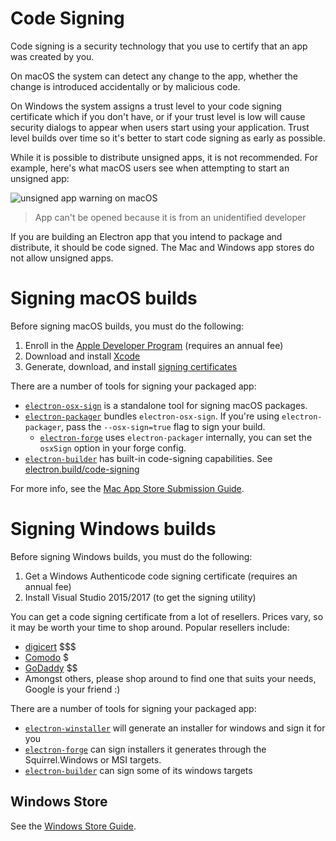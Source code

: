 # Code Signing

Code signing is a security technology that you use to certify that an app was
created by you.

On macOS the system can detect any change to the  app, whether the change is
introduced accidentally or by malicious code.

On Windows the system assigns a trust level to your code signing certificate which
if you don't have, or if your trust level is low will cause security dialogs to
appear when users start using your application.  Trust level builds over time
so it's better to start code signing as early as possible.

While it is possible to distribute unsigned apps, it is not recommended.
For example, here's what macOS users see when attempting to start an unsigned app:

![unsigned app warning on macOS](https://user-images.githubusercontent.com/2289/39488937-bdc854ba-4d38-11e8-88f8-7b3c125baefc.png)

> App can't be opened because it is from an unidentified developer

If you are building an Electron app that you intend to package and distribute,
it should be code signed. The Mac and Windows app stores do not allow unsigned
apps.

# Signing macOS builds

Before signing macOS builds, you must do the following:

1. Enroll in the [Apple Developer Program] (requires an annual fee)
2. Download and install [Xcode]
3. Generate, download, and install [signing certificates]

There are a number of tools for signing your packaged app:

- [`electron-osx-sign`] is a standalone tool for signing macOS packages.
- [`electron-packager`] bundles `electron-osx-sign`. If you're using `electron-packager`,
pass the `--osx-sign=true` flag to sign your build.
  - [`electron-forge`] uses `electron-packager` internally, you can set the `osxSign` option
    in your forge config.
- [`electron-builder`] has built-in code-signing capabilities. See [electron.build/code-signing](https://www.electron.build/code-signing)

For more info, see the [Mac App Store Submission Guide].

# Signing Windows builds

Before signing Windows builds, you must do the following:

1. Get a Windows Authenticode code signing certificate (requires an annual fee)
2. Install Visual Studio 2015/2017 (to get the signing utility)

You can get a code signing certificate from a lot of resellers. Prices vary, so it may be worth your time to shop around. Popular resellers include:

* [digicert](https://www.digicert.com/code-signing/microsoft-authenticode.htm) $$$
* [Comodo](https://www.comodo.com/landing/ssl-certificate/authenticode-signature/) $
* [GoDaddy](https://au.godaddy.com/web-security/code-signing-certificate) $$
* Amongst others, please shop around to find one that suits your needs, Google is your friend :)

There are a number of tools for signing your packaged app:

- [`electron-winstaller`] will generate an installer for windows and sign it for you
- [`electron-forge`] can sign installers it generates through the Squirrel.Windows or MSI targets.
- [`electron-builder`] can sign some of its windows targets

## Windows Store

See the [Windows Store Guide].

[Apple Developer Program]: https://developer.apple.com/programs/
[`electron-builder`]: https://github.com/electron-userland/electron-builder
[`electron-forge`]: https://github.com/electron-userland/electron-forge
[`electron-osx-sign`]: https://github.com/electron-userland/electron-osx-sign
[`electron-packager`]: https://github.com/electron-userland/electron-packager
[`electron-winstaller`]: https://github.com/electron/windows-installer
[Xcode]: https://developer.apple.com/xcode
[signing certificates]: https://github.com/electron-userland/electron-osx-sign/wiki/1.-Getting-Started#certificates
[Mac App Store Submission Guide]: mac-app-store-submission-guide.md
[Windows Store Guide]: windows-store-guide.md
